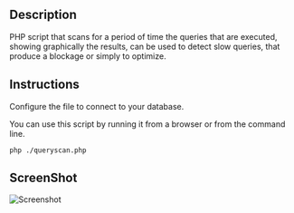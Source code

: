 ## Description
PHP script that scans for a period of time the queries that are executed, showing graphically the results, can be used to detect slow queries, that produce a blockage or simply to optimize.


## Instructions

Configure the file to connect to your database.

You can use this script by running it from a browser or from the command line.

```shell
php ./queryscan.php
```
## ScreenShot

![Screenshot](https://drive.google.com/uc?export=view&id=1nvDhbjsuYD0lFsG2mGw39nCGC3xahQ2f "Screenshot")